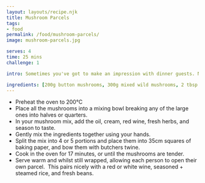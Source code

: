 ```yaml
---
layout: layouts/recipe.njk
title: Mushroom Parcels
tags:
- food
permalink: /food/mushroom-parcels/
image: mushroom-parcels.jpg

serves: 4
time: 25 mins
challenge: 1

intro: Sometimes you've got to make an impression with dinner guests. Nothing quite does it like these mushroom parcels. I serve them still bundled up, so that each person can pull on the string and discover the fresh, fragrant smell of wild mushrooms.⁣

ingredients: [200g button mushrooms, 300g mixed wild mushrooms, 2 tbsp sunflower or olive oil, 6 tbsp cream (I use soy cream), 3 tbsp red wine, 'fresh bunch of coriander, thyme, and rosemary', salt and pepper]
---
```

- Preheat the oven to 200°C⁣
- Place all the mushrooms into a mixing bowl breaking any of the large ones into halves or quarters.⁣
- In your mushroom mix, add the oil, cream, red wine, fresh herbs, and season to taste.
- Gently mix the ingredients together using your hands.
- Split the mix into 4 or 5 portions and place them into 35cm squares of baking paper, and bow them with butchers twine.⁣
- Cook in the oven for 17 minutes, or until the mushrooms are tender.⁣
- Serve warm and whilst still wrapped, allowing each person to open their own parcel.⁣
⁣
This pairs nicely with a red or white wine, seasoned + steamed rice, and fresh beans.